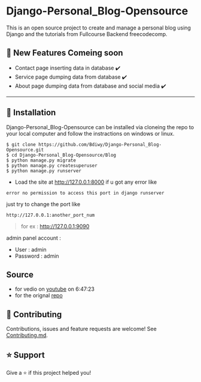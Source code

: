 # Django-Personal_Blog-Opensource
 This is an open source project to create and manage a personal blog using Django and the tutorials from Fullcourse Backend freecodecomp. 

## 🚀 New Features Comeing soon 

- Contact page inserting data in database ✔️
- Service page dumping data from database ✔️
- About page dumping data from database and social media ✔️

----

## 📖 Installation
Django-Personal_Blog-Opensource
can be installed via cloneing the repo to your local computer and follow the instractions on windows or linux.
```
$ git clone https://github.com/Bdiwy/Django-Personal_Blog-Opensource.git
$ cd Django-Personal_Blog-Opensource/Blog
$ python manage.py migrate
$ python manage.py createsuperuser
$ python manage.py runserver
```
- Load the site at http://127.0.0.1:8000
 if u got any error like 
``` 
error no permission to access this port in django runserver
```

just try to change the port like 
``` 
http://127.0.0.1:another_port_num
```
>for ex : http://127.0.0.1:9090


admin panel account :
- User : admin
- Password : admin

## Source
- for vedio on [youtube](https://www.youtube.com/watch?v=jBzwzrDvZ18&t=24495s&ab_channel=freeCodeCamp.org) on 6:47:23
- for the orignal [repo]( https://github.com/tomitokko/django-blog)

## 🤝 Contributing

Contributions, issues and feature requests are welcome! See [Contributing.md](https://github.com/Bdiwy/Django-Personal_Blog-Opensource/blob/main/Contributing.md).

## ⭐️ Support

Give a ⭐️  if this project helped you!
